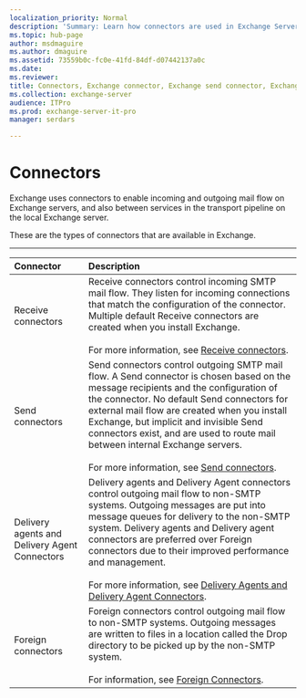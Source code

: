 ```yaml
---
localization_priority: Normal
description: 'Summary: Learn how connectors are used in Exchange Server 2016 or Exchange Server 2019 for incoming and outgoing mail flow in your organization.'
ms.topic: hub-page
author: msdmaguire
ms.author: dmaguire
ms.assetid: 73559b0c-fc0e-41fd-84df-d07442137a0c
ms.date:
ms.reviewer:
title: Connectors, Exchange connector, Exchange send connector, Exchange receive connector
ms.collection: exchange-server
audience: ITPro
ms.prod: exchange-server-it-pro
manager: serdars

---
```


# Connectors

Exchange uses connectors to enable incoming and outgoing mail flow on Exchange servers, and also between services in the transport pipeline on the local Exchange server.

These are the types of connectors that are available in Exchange.

****

|**Connector**|**Description**|
|:-----|:-----|
|Receive connectors|Receive connectors control incoming SMTP mail flow. They listen for incoming connections that match the configuration of the connector. Multiple default Receive connectors are created when you install Exchange. <br/><br/> For more information, see [Receive connectors](receive-connectors.md).|
|Send connectors|Send connectors control outgoing SMTP mail flow. A Send connector is chosen based on the message recipients and the configuration of the connector. No default Send connectors for external mail flow are created when you install Exchange, but implicit and invisible Send connectors exist, and are used to route mail between internal Exchange servers. <br/><br/> For more information, see [Send connectors](send-connectors.md).|
|Delivery agents and Delivery Agent Connectors|Delivery agents and Delivery Agent connectors control outgoing mail flow to non-SMTP systems. Outgoing messages are put into message queues for delivery to the non-SMTP system. Delivery agents and Delivery agent connectors are preferred over Foreign connectors due to their improved performance and management. <br/><br/> For more information, see [Delivery Agents and Delivery Agent Connectors](https://technet.microsoft.com/library/38c942ee-b59d-47ec-87eb-bebad441ada5.aspx).|
|Foreign connectors|Foreign connectors control outgoing mail flow to non-SMTP systems. Outgoing messages are written to files in a location called the Drop directory to be picked up by the non-SMTP system. <br/><br/> For information, see [Foreign Connectors](https://technet.microsoft.com/library/21c6a7a9-f4d2-4359-9ac9-930701b63a4e.aspx).|
